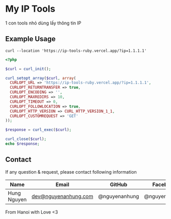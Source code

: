 # My IP Tools

1 con tools nhỏ dùng lấy thông tin IP

## Example Usage

```shell
curl --location 'https://ip-tools-ruby.vercel.app/?ip=1.1.1.1'
```

```php
<?php

$curl = curl_init();

curl_setopt_array($curl, array(
  CURLOPT_URL => 'https://ip-tools-ruby.vercel.app/?ip=1.1.1.1',
  CURLOPT_RETURNTRANSFER => true,
  CURLOPT_ENCODING => '',
  CURLOPT_MAXREDIRS => 10,
  CURLOPT_TIMEOUT => 0,
  CURLOPT_FOLLOWLOCATION => true,
  CURLOPT_HTTP_VERSION => CURL_HTTP_VERSION_1_1,
  CURLOPT_CUSTOMREQUEST => 'GET'
));

$response = curl_exec($curl);

curl_close($curl);
echo $response;

```

## Contact

If any question & request, please contact following information

| Name        | Email                | GitHub        | Facebook      |
|-------------|----------------------|---------------|---------------|
| Hung Nguyen | dev@nguyenanhung.com | @nguyenanhung | @nguyenanhung |

From Hanoi with Love <3

